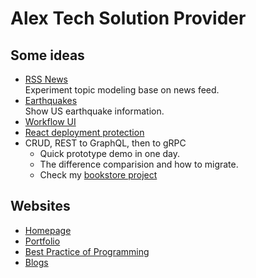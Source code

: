 # Alex Tech Solution Provider

## Some ideas
- [RSS News](https://github.com/ccapeng/rss-trendy)  
  Experiment topic modeling base on news feed.
- [Earthquakes](https://github.com/ccapeng/earthquakes)  
  Show US earthquake information.
- [Workflow UI](https://github.com/ccapeng/bpmn-workflow)
- [React deployment protection](https://github.com/ccapeng/bookstore_pro)
- CRUD, REST to GraphQL, then to gRPC
    - Quick prototype demo in one day.
    - The difference comparision and how to migrate.
    - Check my [bookstore project](https://ccapeng.gitbook.io/bookstores)

## Websites
- [Homepage](https://ccapeng.github.io)
- [Portfolio](https://ccapeng.github.io/portfolio)
- [Best Practice of Programming](https://ccapeng.gitbook.io/programming)
- [Blogs](https://ccapeng.blogspot.com)

